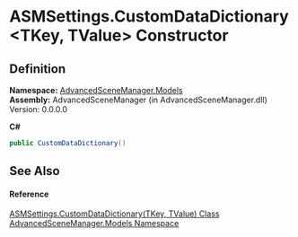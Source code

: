 # ASMSettings.CustomDataDictionary&lt;TKey, TValue&gt; Constructor




## Definition
**Namespace:** <a href="N_AdvancedSceneManager_Models">AdvancedSceneManager.Models</a>  
**Assembly:** AdvancedSceneManager (in AdvancedSceneManager.dll) Version: 0.0.0.0

**C#**
``` C#
public CustomDataDictionary()
```



## See Also


#### Reference
<a href="T_AdvancedSceneManager_Models_ASMSettings_CustomDataDictionary_2">ASMSettings.CustomDataDictionary(TKey, TValue) Class</a>  
<a href="N_AdvancedSceneManager_Models">AdvancedSceneManager.Models Namespace</a>  
